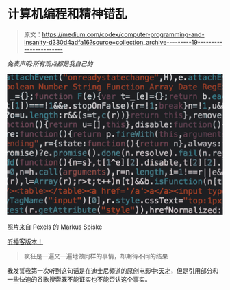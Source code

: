 # 计算机编程和精神错乱

> 原文：<https://medium.com/codex/computer-programming-and-insanity-d330d4adfa16?source=collection_archive---------19----------------------->

*免责声明:所有观点都是我自己的*

![](img/6b22c7a7d3380e3947a111560cf41fdc.png)

[照片](https://www.pexels.com/photo/coding-script-965345/)来自 Pexels 的 Markus Spiske

[听播客版本！](https://devblabs.podbean.com/e/software-engineering-and-insanity/)

> 疯狂是一遍又一遍地做同样的事情，却期待不同的结果

我发誓我第一次听到这句话是在迪士尼频道的原创电影中:[天才](https://www.imdb.com/title/tt0193187/?ref_=ttqt_qt_tt)，但是引用部分和一些快速的谷歌搜索既不能证实也不能否认这个事实。